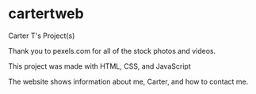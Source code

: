 # cartertweb
Carter T's Project(s)

Thank you to pexels.com for all of the stock photos and videos.

This project was made with HTML, CSS, and JavaScript

The website shows information about me, Carter, and how to contact me.
